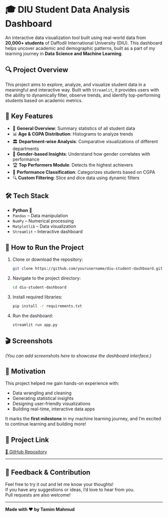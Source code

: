 
# 🎓 DIU Student Data Analysis Dashboard

An interactive data visualization tool built using real-world data from **20,000+ students** of Daffodil International University (DIU). This dashboard helps uncover academic and demographic patterns, built as a part of my learning journey in **Data Science and Machine Learning**.

## 🔍 Project Overview

This project aims to explore, analyze, and visualize student data in a meaningful and interactive way. Built with `Streamlit`, it provides users with the ability to dynamically filter, observe trends, and identify top-performing students based on academic metrics.

## 🚀 Key Features

- 📌 **General Overview**: Summary statistics of all student data  
- 📊 **Age & CGPA Distribution**: Histograms to analyze trends  
- 🏛 **Department-wise Analysis**: Comparative visualizations of different departments  
- 🚻 **Gender-based Insights**: Understand how gender correlates with performance  
- 🏆 **Top Performers Module**: Detects the highest achievers  
- 🎯 **Performance Classification**: Categorizes students based on CGPA  
- 🔍 **Custom Filtering**: Slice and dice data using dynamic filters  

## 🛠️ Tech Stack

- **Python** 🐍  
- `Pandas` – Data manipulation  
- `NumPy` – Numerical processing  
- `Matplotlib` – Data visualization  
- `Streamlit` – Interactive dashboard  

## 📁 How to Run the Project

1. Clone or download the repository:
    ```bash
    git clone https://github.com/yourusername/diu-student-dashboard.git
    ```
2. Navigate to the project directory:
    ```bash
    cd diu-student-dashboard
    ```
3. Install required libraries:
    ```bash
    pip install -r requirements.txt
    ```
4. Run the dashboard:
    ```bash
    streamlit run app.py
    ```

## 🎬 Screenshots

*(You can add screenshots here to showcase the dashboard interface.)*

## 📢 Motivation

This project helped me gain hands-on experience with:

- Data wrangling and cleaning  
- Generating statistical insights  
- Designing user-friendly visualizations  
- Building real-time, interactive data apps  

It marks the **first milestone** in my machine learning journey, and I’m excited to continue learning and building more!

## 🔗 Project Link

[🔗 GitHub Repository](https://lnkd.in/ge4faWgx)

---

## 💬 Feedback & Contribution

Feel free to try it out and let me know your thoughts!  
If you have any suggestions or ideas, I’d love to hear from you.  
Pull requests are also welcome!

---

**Made with ❤️ by Tamim Mahmud**

